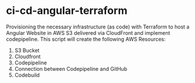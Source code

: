 # ci-cd-angular-terraform

Provisioning the necessary infrastructure (as code) with Terraform to host a Angular Website in AWS S3 delivered via CloudFront and implement codepipeline.
This script will create the following AWS Resources:

1. S3 Bucket
2. Cloudfront
3. Codepipeline
4. Connection between Codepipeline and GitHub
5. Codebuild
